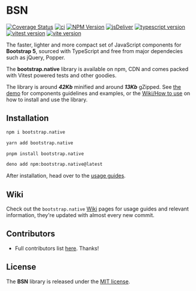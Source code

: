 # BSN
[![Coverage Status](https://coveralls.io/repos/github/thednp/bootstrap.native/badge.svg)](https://coveralls.io/github/thednp/bootstrap.native)
[![ci](https://github.com/thednp/bootstrap.native/actions/workflows/ci.yml/badge.svg)](https://github.com/thednp/bootstrap.native/actions/workflows/ci.yml)
[![NPM Version](https://img.shields.io/npm/v/bootstrap.native.svg)](https://www.npmjs.com/package/bootstrap.native)
[![jsDeliver](https://img.shields.io/jsdelivr/npm/hw/bootstrap.native)](https://www.jsdelivr.com/package/npm/bootstrap.native)
[![typescript version](https://img.shields.io/badge/typescript-5.6.3-brightgreen)](https://www.typescriptlang.org/)
[![vitest version](https://img.shields.io/badge/vitest-3.0.2-brightgreen)](https://vitest.dev/)
[![vite version](https://img.shields.io/badge/vite-6.0.10-brightgreen)](https://vitejs.dev/)


The faster, lighter and more compact set of JavaScript components for **Bootstrap 5**, sourced with TypeScript and free from major dependecies such as jQuery, Popper.

The **bootstrap.native** library is available on npm, CDN and comes packed with Vitest powered tests and other goodies.


The library is around ***42Kb*** minified and around ***13Kb*** gZipped. See <a href="http://thednp.github.io/bootstrap.native/">the demo</a> for components guidelines and examples, or the [Wiki/How to use](https://github.com/thednp/bootstrap.native/wiki/How-to-use) on how to install and use the library.


## Installation

```bash
npm i bootstrap.native
```

```bash
yarn add bootstrap.native
```

```bash
pnpm install bootstrap.native
```

```bash
deno add npm:bootstrap.native@latest
```
After installation, head over to the [usage guides](https://github.com/thednp/bootstrap.native/wiki/How-to-use).


## Wiki
Check out the `bootstrap.native` [Wiki](https://github.com/thednp/bootstrap.native/wiki) pages for usage guides and relevant information, they're updated with almost every new commit.


## Contributors
* Full contributors list [here](https://github.com/thednp/bootstrap.native/graphs/contributors). Thanks!


## License
The **BSN** library is released under the [MIT license](https://github.com/thednp/bootstrap.native/blob/master/LICENSE).
